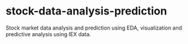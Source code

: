 # stock-data-analysis-prediction
Stock market data analysis and prediction using EDA, visualization and predictive analysis using IEX data. 
